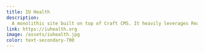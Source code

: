 ```yaml
---
title: IU Health
description:
  A monolithic site built on top of Craft CMS. It heavily leverages React, Algolia, and many other modern tools to bring dynamic app-like functionality to a traditional CMS.
link: https://iuhealth.org
image: /assets/iuhealth.jpg
color: text-secondary-700
---
```

